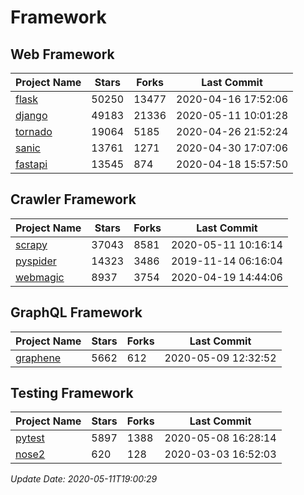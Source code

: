 # Framework

## Web Framework

| Project Name | Stars | Forks | Last Commit |
| ------------ | ----- | ----- | ----------- |
| [flask](https://github.com/pallets/flask) | 50250 | 13477 | 2020-04-16 17:52:06 |
| [django](https://github.com/django/django) | 49183 | 21336 | 2020-05-11 10:01:28 |
| [tornado](https://github.com/tornadoweb/tornado) | 19064 | 5185 | 2020-04-26 21:52:24 |
| [sanic](https://github.com/huge-success/sanic) | 13761 | 1271 | 2020-04-30 17:07:06 |
| [fastapi](https://github.com/tiangolo/fastapi) | 13545 | 874 | 2020-04-18 15:57:50 |

## Crawler Framework

| Project Name | Stars | Forks | Last Commit |
| ------------ | ----- | ----- | ----------- |
| [scrapy](https://github.com/scrapy/scrapy) | 37043 | 8581 | 2020-05-11 10:16:14 |
| [pyspider](https://github.com/binux/pyspider) | 14323 | 3486 | 2019-11-14 06:16:04 |
| [webmagic](https://github.com/code4craft/webmagic) | 8937 | 3754 | 2020-04-19 14:44:06 |

## GraphQL Framework

| Project Name | Stars | Forks | Last Commit |
| ------------ | ----- | ----- | ----------- |
| [graphene](https://github.com/graphql-python/graphene) | 5662 | 612 | 2020-05-09 12:32:52 |

## Testing Framework

| Project Name | Stars | Forks | Last Commit |
| ------------ | ----- | ----- | ----------- |
| [pytest](https://github.com/pytest-dev/pytest) | 5897 | 1388 | 2020-05-08 16:28:14 |
| [nose2](https://github.com/nose-devs/nose2) | 620 | 128 | 2020-03-03 16:52:03 |

*Update Date: 2020-05-11T19:00:29*